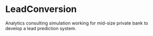 # LeadConversion
Analytics consulting simulation working for mid-size private bank to develop a lead prediction system.
